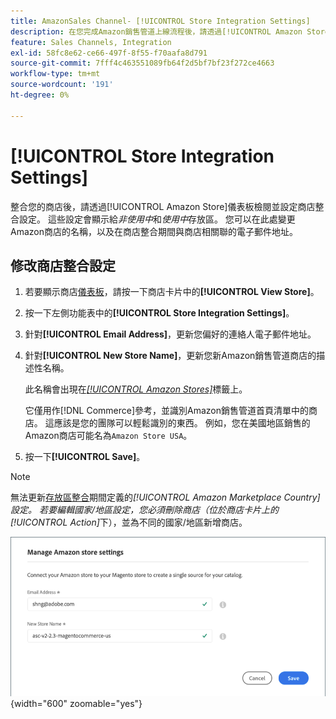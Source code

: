 ```yaml
---
title: AmazonSales Channel- [!UICONTROL Store Integration Settings]
description: 在您完成Amazon銷售管道上線流程後，請透過[!UICONTROL Amazon Store]儀表板檢閱並設定商店整合設定
feature: Sales Channels, Integration
exl-id: 58fc8e62-ce66-497f-8f55-f70aafa8d791
source-git-commit: 7fff4c463551089fb64f2d5bf7bf23f272ce4663
workflow-type: tm+mt
source-wordcount: '191'
ht-degree: 0%

---
```


# [!UICONTROL Store Integration Settings]

整合您的商店後，請透過[!UICONTROL Amazon Store]儀表板檢閱並設定商店整合設定。 這些設定會顯示給&#x200B;*非使用中*&#x200B;和&#x200B;*使用中*&#x200B;存放區。 您可以在此處變更Amazon商店的名稱，以及在商店整合期間與商店相關聯的電子郵件地址。

## 修改商店整合設定

1. 若要顯示商店[儀表板](./amazon-store-dashboard.md)，請按一下商店卡片中的&#x200B;**[!UICONTROL View Store]**。

1. 按一下左側功能表中的&#x200B;**[!UICONTROL Store Integration Settings]**。

1. 針對&#x200B;**[!UICONTROL Email Address]**，更新您偏好的連絡人電子郵件地址。

1. 針對&#x200B;**[!UICONTROL New Store Name]**，更新您新Amazon銷售管道商店的描述性名稱。

   此名稱會出現在[_[!UICONTROL Amazon Stores]_](./managing-stores.md)標籤上。

   它僅用作[!DNL Commerce]參考，並識別Amazon銷售管道首頁清單中的商店。 這應該是您的團隊可以輕鬆識別的東西。 例如，您在美國地區銷售的Amazon商店可能名為`Amazon Store USA`。

1. 按一下&#x200B;**[!UICONTROL Save]**。

>[!NOTE]
>
>無法更新[存放區整合](./store-integration.md)期間定義的&#x200B;_[!UICONTROL Amazon Marketplace Country]_設定。 若要編輯國家/地區設定，您必須刪除商店（位於商店卡片上的_[!UICONTROL Action]_&#x200B;下），並為不同的國家/地區新增商店。

![存放區整合設定](assets/amazon-store-settings.png){width="600" zoomable="yes"}

